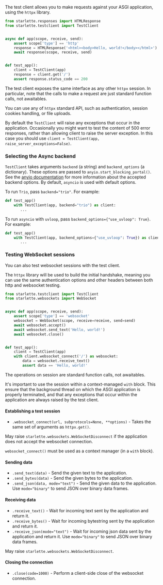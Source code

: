 
The test client allows you to make requests against your ASGI application,
using the `httpx` library.

```python
from starlette.responses import HTMLResponse
from starlette.testclient import TestClient


async def app(scope, receive, send):
    assert scope['type'] == 'http'
    response = HTMLResponse('<html><body>Hello, world!</body></html>')
    await response(scope, receive, send)


def test_app():
    client = TestClient(app)
    response = client.get('/')
    assert response.status_code == 200
```

The test client exposes the same interface as any other `httpx` session.
In particular, note that the calls to make a request are just standard
function calls, not awaitables.

You can use any of `httpx` standard API, such as authentication, session
cookies handling, or file uploads.

By default the `TestClient` will raise any exceptions that occur in the
application. Occasionally you might want to test the content of 500 error
responses, rather than allowing client to raise the server exception. In this
case you should use `client = TestClient(app, raise_server_exceptions=False)`.

### Selecting the Async backend

`TestClient` takes arguments `backend` (a string) and `backend_options` (a dictionary).
These options are passed to `anyio.start_blocking_portal()`. See the [anyio documentation](https://anyio.readthedocs.io/en/stable/basics.html#backend-options)
for more information about the accepted backend options.
By default, `asyncio` is used with default options.

To run `Trio`, pass `backend="trio"`. For example:

```python
def test_app()
    with TestClient(app, backend="trio") as client:
       ...
```

To run `asyncio` with `uvloop`, pass `backend_options={"use_uvloop": True}`.  For example:

```python
def test_app()
    with TestClient(app, backend_options={"use_uvloop": True}) as client:
       ...
```

### Testing WebSocket sessions

You can also test websocket sessions with the test client.

The `httpx` library will be used to build the initial handshake, meaning you
can use the same authentication options and other headers between both http and
websocket testing.

```python
from starlette.testclient import TestClient
from starlette.websockets import WebSocket


async def app(scope, receive, send):
    assert scope['type'] == 'websocket'
    websocket = WebSocket(scope, receive=receive, send=send)
    await websocket.accept()
    await websocket.send_text('Hello, world!')
    await websocket.close()


def test_app():
    client = TestClient(app)
    with client.websocket_connect('/') as websocket:
        data = websocket.receive_text()
        assert data == 'Hello, world!'
```

The operations on session are standard function calls, not awaitables.

It's important to use the session within a context-managed `with` block. This
ensure that the background thread on which the ASGI application is properly
terminated, and that any exceptions that occur within the application are
always raised by the test client.

#### Establishing a test session

* `.websocket_connect(url, subprotocols=None, **options)` - Takes the same set of arguments as `httpx.get()`.

May raise `starlette.websockets.WebSocketDisconnect` if the application does not accept the websocket connection.

`websocket_connect()` must be used as a context manager (in a `with` block).

#### Sending data

* `.send_text(data)` - Send the given text to the application.
* `.send_bytes(data)` - Send the given bytes to the application.
* `.send_json(data, mode="text")` - Send the given data to the application. Use `mode="binary"` to send JSON over binary data frames.

#### Receiving data

* `.receive_text()` - Wait for incoming text sent by the application and return it.
* `.receive_bytes()` - Wait for incoming bytestring sent by the application and return it.
* `.receive_json(mode="text")` - Wait for incoming json data sent by the application and return it. Use `mode="binary"` to send JSON over binary data frames.

May raise `starlette.websockets.WebSocketDisconnect`.

#### Closing the connection

* `.close(code=1000)` - Perform a client-side close of the websocket connection.
